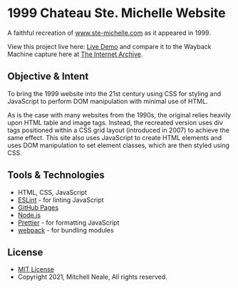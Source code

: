 # 1999 Chateau Ste. Michelle Website
A faithful recreation of www.ste-michelle.com as it appeared in 1999. 

View this project live here: [Live Demo](https://mitchellneale.github.io/1999-Chateau-Ste-Michelle-Website/) and compare it to the Wayback Machine capture here at [The Internet Archive](https://web.archive.org/web/19990125103520/http://www.ste-michelle.com/).

## Objective & Intent
To bring the 1999 website into the 21st century using CSS for styling and JavaScript to perform DOM manipulation with minimal use of HTML.

As is the case with many websites from the 1990s, the original relies heavily upon HTML table and image tags. Instead, the recreated version uses div tags positioned within a CSS grid layout (introduced in 2007) to achieve the same effect. This site also uses JavaScript to create HTML elements and uses DOM manipulation to set element classes, which are then styled using CSS.

## Tools & Technologies
- HTML, CSS, JavaScript
- [ESLint](http://eslint.org/) - for linting JavaScript
- [GitHub Pages](https://pages.github.com/)
- [Node.js](https://nodejs.org/en/)
- [Prettier](https://prettier.io/) - for formatting JavaScript
- [webpack](https://webpack.js.org/) - for bundling modules


## License
* [MIT License](https://opensource.org/licenses/MIT)
* Copyright 2021, Mitchell Neale, All rights reserved.
